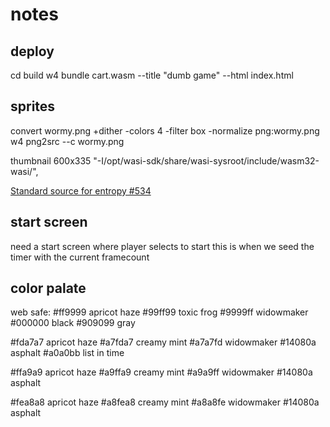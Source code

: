 # notes

## deploy
cd build
w4 bundle cart.wasm --title "dumb game" --html index.html

## sprites
convert wormy.png +dither -colors 4 -filter box -normalize png:wormy.png
w4 png2src --c wormy.png

thumbnail 600x335
      "-I/opt/wasi-sdk/share/wasi-sysroot/include/wasm32-wasi/",


[Standard source for entropy #534](https://github.com/aduros/wasm4/issues/534)

<!-- ![alt as seen on bluesky](https://github.com/darkoverlordofdata/demonic/blob/main/use-case-1.png?raw=true) -->

## start screen

need a start screen where player selects to start this is when we seed the timer with the current framecount




## color palate

web safe:
#ff9999 apricot haze
#99ff99 toxic frog
#9999ff widowmaker
#000000 black
#909099 gray


#fda7a7 apricot haze
#a7fda7 creamy mint
#a7a7fd widowmaker
#14080a asphalt
#a0a0bb list in time


#ffa9a9 apricot haze
#a9ffa9 creamy mint
#a9a9ff widowmaker
#14080a asphalt

#fea8a8 apricot haze
#a8fea8 creamy mint
#a8a8fe widowmaker
#14080a asphalt


